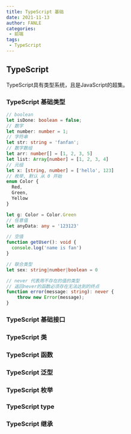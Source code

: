 ```yaml
---
title: TypeScript 基础
date: 2021-11-13
author: FANLE
categories:
 - 前端
tags:
 - TypeScript
---
```


## TypeScript

TypeScript具有类型系统，且是JavaScript的超集。


### TypeScript 基础类型

```typescript
// boolean
let isDone: boolean = false;
// 数字
let number: number = 1;
// 字符串
let str: string = 'fanfan';
// 数字数组
let arr: number[] = [1, 2, 3, 5]
let list: Array[number] = [1, 2, 3, 4]
// 元组
let x: [string, number] = ['hello', 123]
// 枚举, 默认 从 0 开始
enum Color {
  Red,
  Green,
  Yellow
}

let g: Color = Color.Green
// 任意值
let anyData: any = '123123'

// 空值
function getUser(): void {
  console.log('name is fan')
}

// 联合类型
let sex: string|number|boolean = 0

// never 代表用不存在的值的类型
// 返回never的函数必须存在无法达到的终点
function error(message: string): never {
    throw new Error(message);
}

```

### TypeScript 基础接口
### TypeScript 类
### TypeScript 函数
### TypeScript 泛型
### TypeScript 枚举
### TypeScript type
### TypeScript 继承



